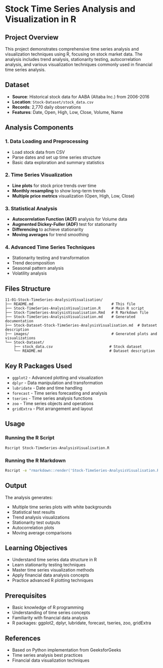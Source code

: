 # Stock Time Series Analysis and Visualization in R

## Project Overview
This project demonstrates comprehensive time series analysis and visualization techniques using R, focusing on stock market data. The analysis includes trend analysis, stationarity testing, autocorrelation analysis, and various visualization techniques commonly used in financial time series analysis.

## Dataset
- **Source**: Historical stock data for AABA (Altaba Inc.) from 2006-2016
- **Location**: `Stock-Dataset/stock_data.csv`
- **Records**: 2,770 daily observations
- **Features**: Date, Open, High, Low, Close, Volume, Name

## Analysis Components

### 1. Data Loading and Preprocessing
- Load stock data from CSV
- Parse dates and set up time series structure
- Basic data exploration and summary statistics

### 2. Time Series Visualization
- **Line plots** for stock price trends over time
- **Monthly resampling** to show long-term trends
- **Multiple price metrics** visualization (Open, High, Low, Close)

### 3. Statistical Analysis
- **Autocorrelation Function (ACF)** analysis for Volume data
- **Augmented Dickey-Fuller (ADF)** test for stationarity
- **Differencing** to achieve stationarity
- **Moving averages** for trend smoothing

### 4. Advanced Time Series Techniques
- Stationarity testing and transformation
- Trend decomposition
- Seasonal pattern analysis
- Volatility analysis

## Files Structure

```
11-01-Stock-TimeSeries-AnalysisVisualisation/
├── README.md                                    # This file
├── Stock-TimeSeries-AnalysisVisualisation.R     # Main R script
├── Stock-TimeSeries-AnalysisVisualisation.Rmd   # R Markdown file
├── Stock-TimeSeries-AnalysisVisualisation.md    # Generated documentation
├── Stock-Dataset-Stock-TimeSeries-AnalysisVisualisation.md  # Dataset description
├── images/                                      # Generated plots and visualizations
└── Stock-Dataset/
    ├── stock_data.csv                          # Stock dataset
    └── README.md                               # Dataset description
```

## Key R Packages Used
- `ggplot2` - Advanced plotting and visualization
- `dplyr` - Data manipulation and transformation
- `lubridate` - Date and time handling
- `forecast` - Time series forecasting and analysis
- `tseries` - Time series analysis functions
- `zoo` - Time series objects and operations
- `gridExtra` - Plot arrangement and layout

## Usage

### Running the R Script
```bash
Rscript Stock-TimeSeries-AnalysisVisualisation.R
```

### Running the R Markdown
```bash
Rscript -e "rmarkdown::render('Stock-TimeSeries-AnalysisVisualisation.Rmd')"
```

## Output
The analysis generates:
- Multiple time series plots with white backgrounds
- Statistical test results
- Trend analysis visualizations
- Stationarity test outputs
- Autocorrelation plots
- Moving average comparisons

## Learning Objectives
- Understand time series data structure in R
- Learn stationarity testing techniques
- Master time series visualization methods
- Apply financial data analysis concepts
- Practice advanced R plotting techniques

## Prerequisites
- Basic knowledge of R programming
- Understanding of time series concepts
- Familiarity with financial data analysis
- R packages: ggplot2, dplyr, lubridate, forecast, tseries, zoo, gridExtra

## References
- Based on Python implementation from GeeksforGeeks
- Time series analysis best practices
- Financial data visualization techniques
